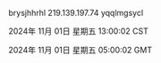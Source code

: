 brysjhhrhl 219.139.197.74 yqqlmgsycl

2024年 11月 01日 星期五 13:00:02 CST

2024年 11月 01日 星期五 05:00:02 GMT
